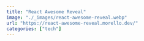 ```yaml
---
title: "React Awesome Reveal"
image: "./_images/react-awesome-reveal.webp"
url: "https://react-awesome-reveal.morello.dev/"
categories: ["tech"]
---
```

